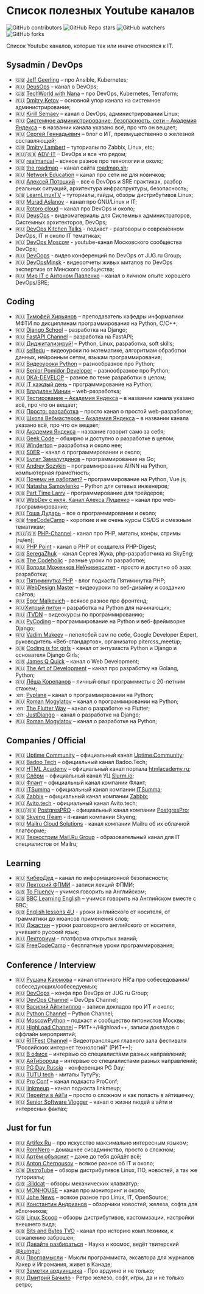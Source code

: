 # Список полезных Youtube каналов
![GitHub contributors](https://img.shields.io/github/contributors/jtprogru/youtube-channels?style=plastic)
![GitHub Repo stars](https://img.shields.io/github/stars/jtprogru/youtube-channels?style=plastic)
![GitHub watchers](https://img.shields.io/github/watchers/jtprogru/youtube-channels?style=plastic)
![GitHub forks](https://img.shields.io/github/forks/jtprogru/youtube-channels?style=plastic)

Список Youtube каналов, которые так или иначе относятся к IT.

## Sysadmin / DevOps
- :uk: [Jeff Geerling](https://www.youtube.com/channel/UCR-DXc1voovS8nhAvccRZhg) – про Ansible, Kubernetes;
- :ru: [DeusOps](https://www.youtube.com/channel/UCz4slJ1WzdCiEIBZ-WZgliw) – канал о DevOps;
- :uk: [TechWorld with Nana](https://www.youtube.com/channel/UCdngmbVKX1Tgre699-XLlUA) – про DevOps, Kubernetes, Terraform;
- :ru: [Dmitry Ketov](https://www.youtube.com/channel/UCvRRgjjKvyLNB9yx3oGu2Xw) – основной упор канала на системное администрирование;
- :ru: [Kirill Semaev](https://www.youtube.com/channel/UCemtVTjKhD_GcEOQ_rNOrRw) – канал о DevOps, администрировании Linux;
- :ru: [Системное администрирование, безопасность, сети – Академия Яндекса](https://www.youtube.com/channel/UCkufieG4LoGkHNOGrgMx3Vg) – в названии канала указано всё, про что он вещает;
- :ru: [Сергей Геннадьевич](https://www.youtube.com/channel/UCH5y8u3yo8NWOD29VLNWCDQ) – блог о ИТ, преимущественно о железной составляющей;
- :uk: [Dmitry Lambert](https://www.youtube.com/channel/UCUQSCqrwiCjwQZQGznTkvrQ) – туториалы по Zabbix, Linux, etc;
- :ru:/:uk: [ADV-IT](https://www.youtube.com/channel/UC-sAMvDe7gTmBbub-rWljZg) – DevOps и все что рядом;
- :ru: [realmanual](https://youtube.com/c/realmanual) – всякое разное про технологии и около;
- :uk: [the roadmap](https://www.youtube.com/channel/UCA0H2KIWgWTwpTFjSxp0now) – канал сайта [roadmap.sh](https://roadmap.sh);
- :ru: [Network Education](https://www.youtube.com/c/NetworkeducationRu) – канал про сети не для новичков;
- :ru: [Алексей Потоцкий](https://www.youtube.com/channel/UC9SaO6h4dwENOJJwrXuPodQ) – все о DevOps и SRE практиках, разбор реальных ситуаций, архитектура инфраструктуры, безопасность;
- :uk: [LearnLinuxTV](https://www.youtube.com/channel/UCxQKHvKbmSzGMvUrVtJYnUA) – туториалы, гайды, обзоры дистрибутивов Linux;
- :ru: [Murad Aslanov](https://www.youtube.com/c/MuradAslanov) – канал про GNU/Linux и IT;
- :ru: [Rotoro cloud](https://www.youtube.com/channel/UCAKBEk-i-irZSLWnhUfguwg) – канал про DevOps и около;
- :ru: [DeusOps](https://www.youtube.com/channel/UCz4slJ1WzdCiEIBZ-WZgliw) - видеоматериалы для Системных администраторов, Системных архитекторов, DevOps;
- :ru: [DevOps Kitchen Talks](https://www.youtube.com/channel/UCXJ196NygANaBHg_KznKXag) - подкаст - разговоры о современном DevOps, IT и около IT тематиках;
- :ru: [DevOps Moscow](https://www.youtube.com/channel/UC-oN4D4sUut8-FTcP5Opp_A) - youtube-канал Московского сообщества DevOps;
- :ru: [DevOops](https://www.youtube.com/channel/UCjnQreLMbpKsfJwDnHGZLxg) - видео конференций по DevOps от JUG.ru Group;
- :ru: [DevOpsMinsk](https://www.youtube.com/channel/UC3UB8hAvJ9QPLgP7ql9dE6w) - видеоотчеты живых митапов по DevOps экспертизе от Минского сообщества;
- :ru: [Мир IT с Антоном Павленко](https://www.youtube.com/pavlenkoat) – канал о личном опыте хорошего DevOps/SRE;

## Coding
- :ru: [Тимофей Хирьянов](https://www.youtube.com/channel/UCQfwKTJdCmiA6cXAY0PNRJw) – преподаватель кафедры информатики МФТИ по дисциплинам программирования на Python, C/C++;
- :ru: [Django School](https://www.youtube.com/channel/UC_hPYclmFCIENpMUHpPY8FQ) – разработка на Django;
- :ru: [FastAPI Channel](https://www.youtube.com/channel/UCFCaz7mA2qNodfTh0x1ET5Q) – разработка на FastAPI;
- :ru: [Диджитализируй!](https://www.youtube.com/channel/UC9MK8SybZcrHR3CUV4NMy2g) – Python, Linux, разработка, soft skills;
- :ru: [selfedu](https://www.youtube.com/channel/UClJzWfGWuGJL2t-3dYKcHTA) – видеоуроки по математике, алгоритмам обработки данных, нейронным сетям, языкам программирования;
- :ru: [Видеоуроки Python](https://www.youtube.com/channel/UCWwN2VNpxDPJ-t17md1w6mg) – разнообразное про Python;
- :ru: [Senior Pomidor Developer](https://www.youtube.com/channel/UCnjXFjG9HcinaU-oY28rLiw) – разнообразное про Python;
- :ru: [DKA-DEVELOP](https://www.youtube.com/channel/UCWdmR3tpvXkzubAZugUQLdw) – разное по теме разработки в целом;
- :ru: [IT каждый день](https://www.youtube.com/channel/UCAlRksF5338XmSMbwS3W7eA) – программирование на Python;
- :ru: [Владилен Минин](https://www.youtube.com/channel/UCg8ss4xW9jASrqWGP30jXiw) – web-разработка;
- :ru: [Тестирование – Академия Яндекса](https://www.youtube.com/channel/UC9VeXtf7fcCJUfmZ_cyweXA) – в названии канала указано всё, про что он вещает;
- :ru: [Просто: разработка](https://www.youtube.com/channel/UCn-P_F0tfY21cfnkyv2lsRQ) – просто канал о простой web-разработке;
- :ru: [Школа Вебмастеров – Академия Яндекса](https://www.youtube.com/channel/UCWWfIyhjfJHdH1Kvx5p9gyg/) – в названии канала указано всё, про что он вещает;
- :ru: [Академия Яндекса](https://www.youtube.com/c/АкадемияЯндекса/) – название говорит само за себя;
- :ru: [Geek Code](https://www.youtube.com/c/GeekCode) – обширно и доступно о разработке в целом;
- :ru: [Winderton](https://www.youtube.com/c/Winderton) – разработка и около нее;
- :ru: [S0ER](https://www.youtube.com/c/S0ERDEVS) – канал о программировании и около;
- :ru: [Булат Замалутдинов](https://www.youtube.com/channel/UCbSDV7h4sUBTGHeMn3TSWAw) – программирование на Go;
- :ru: [Andrey Sozykin](https://www.youtube.com/channel/UC5gufuYHPSsJA-jul-iwyXA) – программирование AI/NN на Python, компьютерная грамотность;
- :ru: [Почему не работает?](https://www.youtube.com/channel/UCO8aN1B8ncJM09rohGvOiCQ) – программирование на Python, Vue.js;
- :ru: [Natasha Samoylenko](https://youtube.com/c/PyNEng) –  Python для сетевых инженеров;
- :uk: [Part Time Larry](https://www.youtube.com/channel/UCY2ifv8iH1Dsgjrz-h3lWLQ) – программирование для трейдеров;
- :ru: [WebDev с нуля. Канал Алекса Лущенко](https://www.youtube.com/channel/UCP-xJwnvKCGyS-nbyOx1Wmg) – канал про web-программирование;
- :ru: [Гоша Дударь](https://www.youtube.com/channel/UCvuY904el7JvBlPbdqbfguw) – все о программировании и около;
- :uk: [freeCodeCamp](https://www.youtube.com/channel/UC8butISFwT-Wl7EV0hUK0BQ) - короткие и не очень курсы CS/DS и смежным тематикам;
- :ru:/:uk: [PHP-Channel](https://www.youtube.com/c/PHPChannel) - канал про PHP, митапы, конфы, стримы (ru/en);
- :ru: [PHP Point](https://www.youtube.com/channel/UCgqg8zPxOopwK-FoNeThByA) - канал о PHP от создателя PHP-Digest;
- :uk: [SeregaZhuk](https://www.youtube.com/channel/UC3EThWvNp4EabJD7PyCOzGw) - канал Сергея Жука, php-разработчика из SkyEng;
- :uk: [The Codeholic](https://www.youtube.com/c/TheCodeholic/featured) - разные уроки по разработке;
- :ru: [Володя Моженков НеУниверситет](https://www.youtube.com/channel/UCMH211UPVhGz5WR9sNCatcg) - просто и доступно об азах разработки;
- :ru: [Пятиминутка PHP](https://www.youtube.com/channel/UCkqGd3xwk9LqNYXVTjAe3ww) - влог подкаста Пятиминутка PHP;
- :ru: [WebDesign Master](https://www.youtube.com/channel/UC7enHM_oJRYJOnyJrcRzwbg) – видеоуроки по веб-дизайну и созданию сайтов;
- :ru: [Egor Malkevich](https://youtube.com/c/EgorMalkevich) – всякое разное про фронтенд;
- :ru:[Хитрый питон](https://www.youtube.com/channel/UC2-j4-hV33hboyK1FtukJ9w) – разработка на Python для начинающих;
- :ru: [ITVDN](https://www.youtube.com/channel/UCzxRv9BtqrM946JmaMLtv_w) – видеокурсы по программированию;
- :ru: [PyCoding](https://www.youtube.com/channel/UCMOjK9NwSgDnt2ujXnjiVIw) – программирование на Python и веб-фреймворке Django;
- :ru: [Vadim Makeev](https://www.youtube.com/channel/UCaTfYudJUVA8cV_But8KZVQ) – пепелсбей сам по себе, Google Developer Expert, руководитель «Веб-стандартов», организатор pitercss_meetup;
- :uk: [Coding is for girls](https://www.youtube.com/channel/UC0hNd2uW8jTR5K3KBzRuG2A) -  канал от энтузиаста Python и Django и основателя Django Girls;
- :uk: [James Q Quick](https://youtube.com/c/JamesQQuick) – канал о Web Development;
- :ru: [The Art of Development](https://youtube.com/c/TheArtofDevelopment) – канал про разработку на Golang, Python;
- :ru: [Лёша Корепанов](https://www.youtube.com/c/aocore) – личный опыт программисты с 20-летним стажем;
- :en: [Pyplane](https://youtube.com/c/Pyplane) – канал о программирвоании на Python;
- :ru: [Roman Mogylatov](https://www.youtube.com/channel/UCo-0CqDc4dUdHCgYyhKaKog) – канал о программировании на Python;
- :en: [The Flutter Way](https://youtube.com/c/TheFlutterWay) – канал о разработке на Flutter;
- :en: [JustDjango](https://www.youtube.com/channel/UCRM1gWNTDx0SHIqUJygD-kQ) – канал о разработке на Django;
- :ru: [Roman Mogylatov](https://www.youtube.com/channel/UCo-0CqDc4dUdHCgYyhKaKog) – канал о разработке на Python;

## Companies / Official
- :ru: [Uptime Community](https://www.youtube.com/channel/UCghkB-Vd_gNuZ_Uj5mxasrg) – официальный канал [Uptime.Community](https://uptime.community);
- :ru: [Badoo Tech](https://www.youtube.com/c/BadooTech/featured) – официальный канал Badoo.Tech;
- :ru: [HTML Academy](https://www.youtube.com/channel/UChUxTMjJGo-JDRY8pNTGL2g) – официальный канал портала [htmlacademy.ru](https://htmlacademy.ru);
- :ru: [Слёрм](https://www.youtube.com/channel/UCK5MedKoNJ5aRahfGOIGx6g) – официальный канал УЦ [Slurm.io](https://slurm.io);
- :ru: [Флант](https://www.youtube.com/channel/UCjmwHCZ-qh3ro7hHTQhqYQg) – официальный канал компании Флант;
- :ru: [ITSumma](https://www.youtube.com/c/ItsummaRu) – официальный канал компании [ITSumma](https://www.itsumma.ru);
- :uk: [Zabbix](https://www.youtube.com/channel/UC5M8zH6ZfS5Znd3tJTjn_DA) – официальный канал компании [Zabbix](https://zabbix.com);
- :ru: [Avito.tech](https://www.youtube.com/channel/UCO2w0cpl1wxygHjQH6eEfEg) - официальный канал Avito.tech;
- :ru:/:uk: [PostgresPRO](https://www.youtube.com/channel/UCawnwMqZ6JeoSiEhrS6X69A) - официальный канал компании [PostgresPro](https://postgrespro.ru);
- :uk: [Skyeng ITeam](https://www.youtube.com/channel/UC3EThWvNp4EabJD7PyCOzGw) - it-канал компании Skyeng;
- :ru: [Mailru Cloud Solutions](https://www.youtube.com/c/MailRuCloudSolutions/featured) - канал компании Mailru об их облачной платформе;
- :ru: [Технострим Mail.Ru Group](https://www.youtube.com/channel/UCmqEpAsQMcsYaeef4qgECvQ) - образовательный канал для IT специалистов от Mailru;

## Learning
- :ru: [КиберДед](https://youtube.com/c/KiberDed) – канал по информационной безопасности;
- :ru: [Лекторий ФПМИ](https://www.youtube.com/channel/UCdxesVp6Fs7wLpnp1XKkvZg) – записи лекций ФПМИ;
- :uk: [To Fluency](https://www.youtube.com/channel/UC32mYgIHS-e3C3Eyd2tRw6g) – учимся говорить на Английском;
- :uk: [BBC Learning English](https://www.youtube.com/channel/UCHaHD477h-FeBbVh9Sh7syA) – учимся говорить на Английском вместе с BBC;
- :uk: [English lessons 4U](https://www.youtube.com/channel/UC4cmBAit8i_NJZE8qK8sfpA) - уроки английского от носителя, от грамматики до нюансов применения слов;
- :ru: [Джастин](https://www.youtube.com/channel/UCrMnWbWKMm_D0cNvzkKP1jQ) – уроки разговорного английского от носителя, учившего русский язык;
- :ru: [Лекториум](https://www.youtube.com/user/OpenLektorium/featured) - платформа открытых знаний;
- :uk: [FreeCodeCamp](https://www.youtube.com/c/Freecodecamp/featured) - бесплатные уроки программирования;

## Conference / Interview
- :ru: [Рушана Каюмова](https://www.youtube.com/channel/UCdg-aVTg_j53aQFfENtTnnw) – канал отличного HR'a про собеседования/собеседующих/собеседуемых;
- :ru: [DevOops](https://www.youtube.com/channel/UCjnQreLMbpKsfJwDnHGZLxg) – конфа про DevOps от JUG.ru Group;
- :ru: [DevOps Channel](https://www.youtube.com/channel/UC1nDIT9thqoFSSxvLyPHF5w) – DevOps Channel;
- :ru: [Василий Айтипиплов](https://www.youtube.com/user/videoitpeople) – записи докладов про ИТ и около;
- :ru: [Python Channel](https://www.youtube.com/c/PythonChannelRussia) – Python Channel;
- :ru: [MoscowPython](https://www.youtube.com/channel/UC-OVMPlMA3-YCIeg4z5z23A) – подкаст и сообщество питонистов Москвы;
- :ru: [HighLoad Channel](https://www.youtube.com/channel/UCwHL6WHUarjGfUM_586me8w) – РИТ++/Highload++, записи докладов с оффлайн мероприятий;
- :ru: [RITFest Channel](https://www.youtube.com/channel/UC7hjrpB81FSipI1oqtOaZqQ) – Видеотрансляция главного зала фестиваля "Российских интернет технологий" (РИТ++);
- :ru: [В офисе](https://www.youtube.com/channel/UCJ8AJ0qd2-gk90OujUETzCg) – интервью со специалистами разных направлений;
- :ru: [АйТиБорода](https://www.youtube.com/channel/UCeObZv89Stb2xLtjLJ0De3Q) – интервью со специалистами разных направлений;
- :ru: [PG Day Russia](https://www.youtube.com/channel/UCF8bdHoyuXCiNzKAzF5Q2XA) - конференция PG Day;
- :ru: [TUTU tech](https://www.youtube.com/channel/UCj6CIODwYrS7sPQlJK3MdTQ) - митапы ТутуРу;
- :ru: [Pro Conf](https://www.youtube.com/c/ProConf) – канал подкаста ProConf;
- :ru: [linkmeup](https://www.youtube.com/c/linkmeup-podcast) – канал подкаста linkmeup;
- :ru: [Перейти в АйТи](https://www.youtube.com/channel/UCW0TBEyJDtY1pwq3S_pMDFQ) – просто о сложном и как попасть в айтишечку;
- :ru: [Senior Software Vlogger](https://www.youtube.com/channel/UCX3w3jB05SHLbGjZPR0PM6g) – канал о жизни людей в айти и интересных фактах;

## Just for fun
- :ru: [Artifex Ru](https://www.youtube.com/channel/UCcbLZ5QgDIA0Ro2_305gQAQ) – про искусство максимально интересным языком;
- :ru: [RomNero](https://www.youtube.com/channel/UC6Fa-kIaUelSUPFfHQgVWig/) – домашнее сисадминство, просто о сложном;
- :ru: [Артём объяснит](https://www.youtube.com/channel/UCV6HQLYaoZfPpV5XGbOvAJA) – даже до тебя дойдёт всё;
- :ru: [Anton Chernousov](https://www.youtube.com/c/AntonChernousov) – всякое разное об IT и около;
- :uk: [DistroTube](https://www.youtube.com/channel/UCVls1GmFKf6WlTraIb_IaJg) – обзоры дистрибутивов Linux, ПО, новостей, а так же туториалы;
- :uk: [:3ildcat](https://www.youtube.com/channel/UCeHOkFGW-7uAZFvq3BXb8YA) – обзоры механических клавиатур;
- :ru: [MONHOUSE](https://www.youtube.com/c/Monhouse) – канал про мониторинг и около;
- :ru: [Johe News](https://www.youtube.com/channel/UCL4BwOrBEKggPyqsdVpraFg) – всякое разное про Linux, IT, OpenSource;
- :ru: [Константин Андрианов](https://www.youtube.com/channel/UCh3Z6GUdEtv3bHF9ZR_deag) – обзорчики новостей, железа, софта для яблочников;
- :uk: [Linux Scoop](https://www.youtube.com/channel/UCNnUnr4gwyNmzx_Bbzvt29g) – обзоры дистрибутивов, кастомизации, настройки внешнего вида;
- :uk: [Bits and Bytes TVO](https://www.youtube.com/c/bitsandbytestvo/videos) - канал про историю комп.техники, к сожалению заброшен;
- :ru: [Давайте разбираться](https://www.youtube.com/channel/UCQU4CouaES6l-t9Llqzzt1A) - Наука и космос, ведёт твитерский [@kuingul](https://twitter.com/kuingul);
- :ru: [Програмысли](https://www.youtube.com/channel/UCB-_Qz4Ptt8OwIsBkN9ahJA) - Мысли программиста, эксавтора для журналов Хакер и Игромания, живет в Канаде;
- :ru: [Заметки ардуинщика](https://www.youtube.com/channel/UC4axiS76D784-ofoTdo5zOA) - Про ардуино и не только;
- :ru: [Дмитрий Бачило](https://www.youtube.com/c/BachiloDmitry/videos) - Ретро железо, софт, игры, да и не только ретро;
